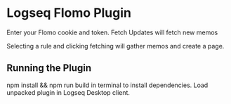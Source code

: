 # Logseq Flomo Plugin

Enter your Flomo cookie and token. Fetch Updates will fetch new memos

Selecting a rule and clicking fetching will gather memos and create a page.


## Running the Plugin
npm install && npm run build in terminal to install dependencies.
Load unpacked plugin in Logseq Desktop client.
